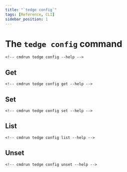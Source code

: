 ```yaml
---
title: "`tedge config`"
tags: [Reference, CLI]
sidebar_position: 1
---
```


# The `tedge config` command

```console
<!-- cmdrun tedge config --help -->
```

## Get

```console
<!-- cmdrun tedge config get --help -->
```

## Set

```console
<!-- cmdrun tedge config set --help -->
```

## List

```console
<!-- cmdrun tedge config list --help -->
```

## Unset

```console
<!-- cmdrun tedge config unset --help -->
```
